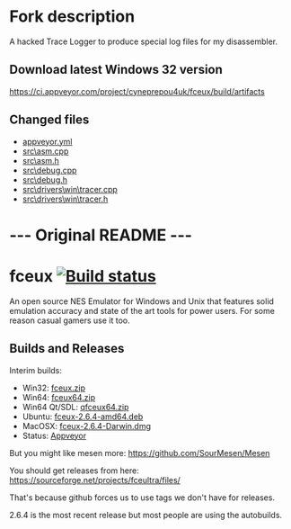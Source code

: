 # Fork description

A hacked Trace Logger to produce special log files for my disassembler.

## Download latest Windows 32 version

https://ci.appveyor.com/project/cyneprepou4uk/fceux/build/artifacts

## Changed files
* [appveyor.yml](https://github.com/cyneprepou4uk/fceux/blob/master/appveyor.yml)
* [src\asm.cpp](https://github.com/cyneprepou4uk/fceux/blob/master/src/asm.cpp)
* [src\asm.h](https://github.com/cyneprepou4uk/fceux/blob/master/src/asm.h)
* [src\debug.cpp](https://github.com/cyneprepou4uk/fceux/blob/master/src/debug.cpp)
* [src\debug.h](https://github.com/cyneprepou4uk/fceux/blob/master/src/debug.h)
* [src\drivers\win\tracer.cpp](https://github.com/cyneprepou4uk/fceux/blob/master/src/drivers/win/tracer.cpp)
* [src\drivers\win\tracer.h](https://github.com/cyneprepou4uk/fceux/blob/master/src/drivers/win/tracer.h)



# --- Original README ---

# fceux [![Build status](https://ci.appveyor.com/api/projects/status/github/TASEmulators/fceux?branch=master&svg=true)](https://ci.appveyor.com/project/zeromus/fceux)

An open source NES Emulator for Windows and Unix that features solid emulation accuracy and state of the art tools for power users. For some reason casual gamers use it too.

## Builds and Releases

Interim builds:
* Win32: [fceux.zip](https://ci.appveyor.com/api/projects/zeromus/fceux/artifacts/fceux.zip?branch=master&job=Windows%2032)
* Win64: [fceux64.zip](https://ci.appveyor.com/api/projects/zeromus/fceux/artifacts/fceux64.zip?branch=master&job=Windows%2064)
* Win64 Qt/SDL: [qfceux64.zip](https://ci.appveyor.com/api/projects/zeromus/fceux/artifacts/qfceux64.zip?branch=master&job=Win64%20Qt)
* Ubuntu: [fceux-2.6.4-amd64.deb](https://ci.appveyor.com/api/projects/zeromus/fceux/artifacts/fceux-2.6.4-amd64.deb?branch=master&job=Ubuntu)
* MacOSX: [fceux-2.6.4-Darwin.dmg](https://ci.appveyor.com/api/projects/zeromus/fceux/artifacts/fceux-2.6.4-Darwin.dmg?branch=master&job=MacOS)
* Status: [Appveyor](https://ci.appveyor.com/project/zeromus/fceux/)

But you might like mesen more: https://github.com/SourMesen/Mesen 

You should get releases from here: https://sourceforge.net/projects/fceultra/files/

That's because github forces us to use tags we don't have for releases.

2.6.4 is the most recent release but most people are using the autobuilds.
